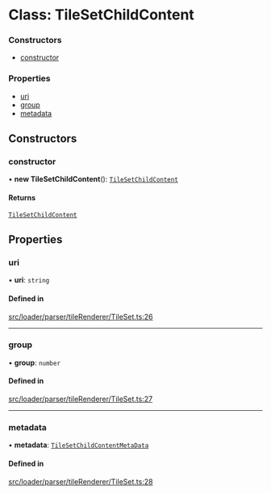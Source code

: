 # Class: TileSetChildContent

### Constructors

- [constructor](TileSetChildContent.md#constructor)

### Properties

- [uri](TileSetChildContent.md#uri)
- [group](TileSetChildContent.md#group)
- [metadata](TileSetChildContent.md#metadata)

## Constructors

### constructor

• **new TileSetChildContent**(): [`TileSetChildContent`](TileSetChildContent.md)

#### Returns

[`TileSetChildContent`](TileSetChildContent.md)

## Properties

### uri

• **uri**: `string`

#### Defined in

[src/loader/parser/tileRenderer/TileSet.ts:26](https://github.com/Orillusion/orillusion/blob/main/src/loader/parser/tileRenderer/TileSet.ts#L26)

___

### group

• **group**: `number`

#### Defined in

[src/loader/parser/tileRenderer/TileSet.ts:27](https://github.com/Orillusion/orillusion/blob/main/src/loader/parser/tileRenderer/TileSet.ts#L27)

___

### metadata

• **metadata**: [`TileSetChildContentMetaData`](TileSetChildContentMetaData.md)

#### Defined in

[src/loader/parser/tileRenderer/TileSet.ts:28](https://github.com/Orillusion/orillusion/blob/main/src/loader/parser/tileRenderer/TileSet.ts#L28)
